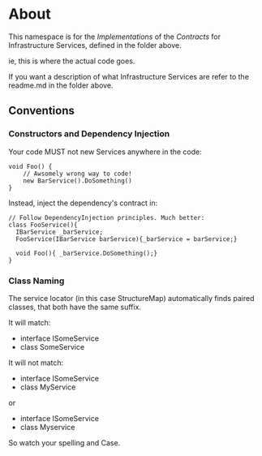 ﻿# About #

This namespace is for the *Implementations* of the *Contracts* 
for Infrastructure Services, defined in the folder above.

ie, this is where the actual code goes.

If you want a description of what Infrastructure Services are
refer to the readme.md in the folder above.


## Conventions ##



### Constructors and Dependency Injection ###

Your code MUST not new Services anywhere in the code:


    void Foo() {
	    // Awsomely wrong way to code!
	    new BarService().DoSomething()
    }

Instead, inject the dependency's contract in:

    // Follow DependencyInjection principles. Much better:
    class FooService(){
      IBarService _barService;
      FooService(IBarService barService){_barService = barService;}

      void Foo(){ _barService.DoSomething();}
    }


### Class Naming ###

The service locator (in this case StructureMap)
automatically finds paired classes, that both have the same suffix.

It will match:

* interface ISomeService
* class SomeService

It will not match:

* interface ISomeService
* class MyService

or

* interface ISomeService
* class Myservice

So watch your spelling and Case.


